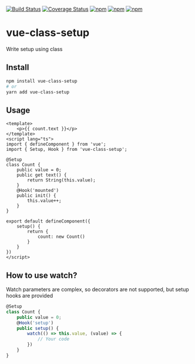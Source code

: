 [![Build Status](https://github.com/fmfe/vue-class-setup/workflows/CI/badge.svg)](https://github.com/fmfe/vue-class-setup/actions)
[![Coverage Status](https://coveralls.io/repos/github/fmfe/vue-class-setup/badge.svg?branch=main)](https://coveralls.io/github/fmfe/vue-class-setup?branch=main)
[![npm](https://img.shields.io/npm/v/vue-class-setup.svg)](https://www.npmjs.com/package/vue-class-setup) 
[![npm](https://img.shields.io/npm/dm/vue-class-setup.svg)](https://www.npmjs.com/package/vue-class-setup)
[![npm](https://img.shields.io/npm/dt/vue-class-setup.svg)](https://www.npmjs.com/package/vue-class-setup)
# vue-class-setup
Write setup using class

## Install
```bash
npm install vue-class-setup
# or
yarn add vue-class-setup
```

## Usage
```vue
<template>
    <p>{{ count.text }}</p>
</template>
<script lang="ts">
import { defineComponent } from 'vue';
import { Setup, Hook } from 'vue-class-setup';

@Setup
class Count {
    public value = 0;
    public get text() {
        return String(this.value);
    }
    @Hook('mounted')
    public init() {
        this.value++;
    }
}

export default defineComponent({
    setup() {
        return {
            count: new Count()
        }
    }
})
</script>
```
## How to use watch?
Watch parameters are complex, so decorators are not supported, but setup hooks are provided
```ts
@Setup
class Count {
    public value = 0;
    @Hook('setup')
    public setup() {
        watch(() => this.value, (value) => {
            // Your code
        })
    }
}
```
